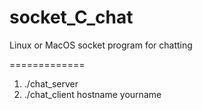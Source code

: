 socket_C_chat
=============

Linux or MacOS socket program for chatting

=============
1. ./chat_server
2. ./chat_client hostname yourname
